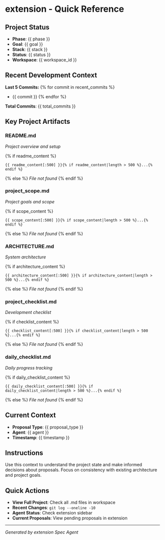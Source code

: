 # extension - Quick Reference

## Project Status
- **Phase**: {{ phase }}
- **Goal**: {{ goal }}
- **Stack**: {{ stack }}
- **Status**: {{ status }}
- **Workspace**: {{ workspace_id }}

## Recent Development Context
**Last 5 Commits:**
{% for commit in recent_commits %}
- {{ commit }}
{% endfor %}

**Total Commits**: {{ total_commits }}

## Key Project Artifacts

### README.md
*Project overview and setup*

{% if readme_content %}
```
{{ readme_content[:500] }}{% if readme_content|length > 500 %}...{% endif %}
```
{% else %}
*File not found*
{% endif %}

### project_scope.md
*Project goals and scope*

{% if scope_content %}
```
{{ scope_content[:500] }}{% if scope_content|length > 500 %}...{% endif %}
```
{% else %}
*File not found*
{% endif %}

### ARCHITECTURE.md
*System architecture*

{% if architecture_content %}
```
{{ architecture_content[:500] }}{% if architecture_content|length > 500 %}...{% endif %}
```
{% else %}
*File not found*
{% endif %}

### project_checklist.md
*Development checklist*

{% if checklist_content %}
```
{{ checklist_content[:500] }}{% if checklist_content|length > 500 %}...{% endif %}
```
{% else %}
*File not found*
{% endif %}

### daily_checklist.md
*Daily progress tracking*

{% if daily_checklist_content %}
```
{{ daily_checklist_content[:500] }}{% if daily_checklist_content|length > 500 %}...{% endif %}
```
{% else %}
*File not found*
{% endif %}

## Current Context
- **Proposal Type**: {{ proposal_type }}
- **Agent**: {{ agent }}
- **Timestamp**: {{ timestamp }}

## Instructions
Use this context to understand the project state and make informed decisions about proposals.
Focus on consistency with existing architecture and project goals.

## Quick Actions
- **View Full Project**: Check all .md files in workspace
- **Recent Changes**: `git log --oneline -10`
- **Agent Status**: Check extension sidebar
- **Current Proposals**: View pending proposals in extension

---
*Generated by extension Spec Agent*
